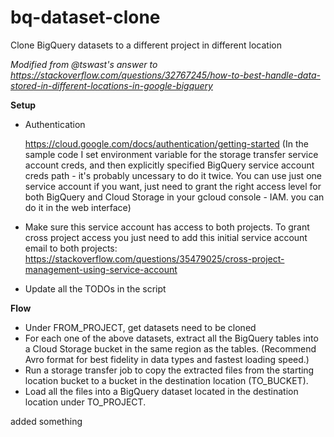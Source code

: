 # bq-dataset-clone

Clone BigQuery datasets to a different project in different location

_Modified from @tswast's answer to
https://stackoverflow.com/questions/32767245/how-to-best-handle-data-stored-in-different-locations-in-google-bigquery_


**Setup**
- Authentication
  
  https://cloud.google.com/docs/authentication/getting-started
  (In the sample code I set environment variable for the storage transfer service account creds, and then explicitly specified BigQuery service account creds path - it's probably uncessary to do it twice. You can use just one service account if you want, just need to grant the right access level for both BigQuery and Cloud Storage in your gcloud console - IAM. you can do it in the web interface)

- Make sure this service account has access to both projects.
  To grant cross project access you just need to add this initial service account email to both projects:
  https://stackoverflow.com/questions/35479025/cross-project-management-using-service-account

- Update all the TODOs in the script


**Flow**
- Under FROM_PROJECT, get datasets need to be cloned
- For each one of the above datasets, extract all the BigQuery tables into a Cloud Storage bucket in the same region as the tables. (Recommend Avro format for best fidelity in data types and fastest loading speed.)
- Run a storage transfer job to copy the extracted files from the starting location bucket to a bucket in the destination location (TO_BUCKET).
- Load all the files into a BigQuery dataset located in the destination location under TO_PROJECT.

added something
